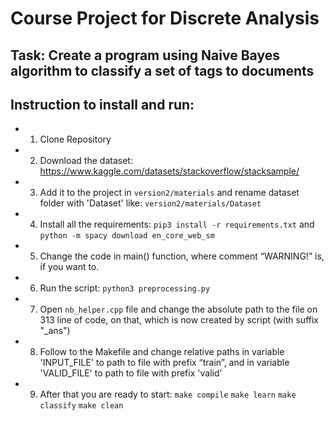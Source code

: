# Course Project for Discrete Analysis

## Task: Create a program using Naive Bayes algorithm to classify a set of tags to documents

## Instruction to install and run:
* 1. Clone Repository
* 2. Download the dataset: https://www.kaggle.com/datasets/stackoverflow/stacksample/
* 3. Add it to the project in ```version2/materials``` and rename dataset folder with 'Dataset' like: ```version2/materials/Dataset```
* 4. Install all the requirements: ```pip3 install -r requirements.txt``` and ```python -m spacy download en_core_web_sm```
* 5. Change the code in main() function, where comment “WARNING!” is, if you want to.
* 6. Run the script: ```python3 preprocessing.py```
* 7. Open ```nb_helper.cpp``` file and change the absolute path to the file on 313 line of code, on that, which is now created by script (with suffix "_ans")
* 8. Follow to the Makefile and change relative paths in variable 'INPUT_FILE' to path to file with prefix “train”, and in variable 'VALID_FILE' to path to file with prefix 'valid' 
* 9. After that you are ready to start: ```make compile```
  ```make learn```
  ```make classify```
  ```make clean```
